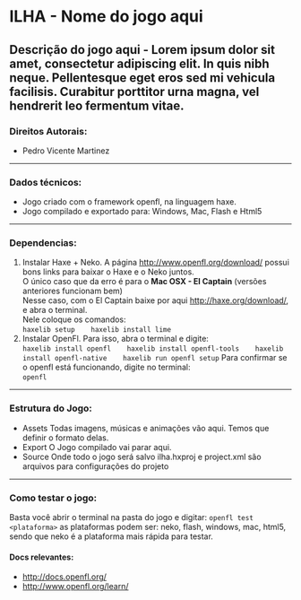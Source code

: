 # ILHA - Nome do jogo aqui #
  Descrição do jogo aqui - Lorem ipsum dolor sit amet, consectetur adipiscing elit. In quis nibh neque. Pellentesque eget eros sed mi vehicula facilisis. Curabitur porttitor urna magna, vel hendrerit leo fermentum vitae.
---
### Direitos Autorais: ###
* Pedro Vicente Martinez
---
### Dados técnicos: ###
* Jogo criado com o framework openfl, na linguagem haxe.
* Jogo compilado e exportado para: Windows, Mac, Flash e Html5
---
### Dependencias: ###
1. Instalar Haxe + Neko.
  A página http://www.openfl.org/download/ possui bons links para baixar o Haxe e o Neko juntos.   
  O único caso que da erro é para o __Mac OSX - El Captain__ (versões anteriores funcionam bem)   
  Nesse caso, com o El Captain baixe por aqui http://haxe.org/download/, e abra o terminal.   
  Nele coloque os comandos:   
`
haxelib setup   
haxelib install lime
`
2. Instalar OpenFl. Para isso, abra o terminal e digite:   
`
haxelib install openfl   
haxelib install openfl-tools   
haxelib install openfl-native   
haxelib run openfl setup
`
  Para confirmar se o openfl está funcionando, digite no terminal:   
`
openfl
`
---
### Estrutura do Jogo: ###
* Assets
  Todas imagens, músicas e animações vão aqui. Temos que definir o formato delas.
* Export
  O Jogo compilado vai parar aqui.
* Source
  Onde todo o jogo será salvo
ilha.hxproj e project.xml são arquivos para configurações do projeto
---
### Como testar o jogo: ###
  Basta você abrir o terminal na pasta do jogo e digitar:
`openfl test <plataforma>`
  as plataformas podem ser: neko, flash, windows, mac, html5, sendo que neko é a plataforma mais rápida para testar.
#### Docs relevantes: ####
* http://docs.openfl.org/   
* http://www.openfl.org/learn/
